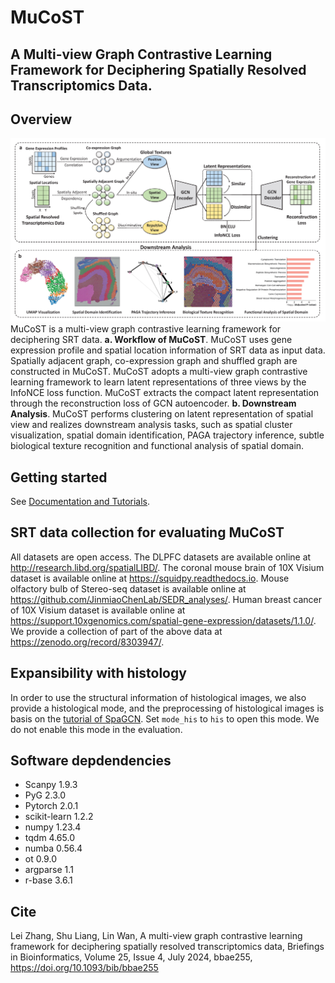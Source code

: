 # MuCoST
## A Multi-view Graph Contrastive Learning Framework for Deciphering Spatially Resolved Transcriptomics Data.

## Overview
![](https://github.com/tju-zl/MuCoST/blob/master/framework.png)
MuCoST is a multi-view graph contrastive learning framework for deciphering SRT data. **a. Workflow of MuCoST**. MuCoST uses gene expression profile and spatial location information of SRT data as input data. Spatially adjacent graph, co-expression graph and shuffled graph are constructed in MuCoST. MuCoST adopts a multi-view graph contrastive learning framework to learn latent representations of three views by the InfoNCE loss function. MuCoST extracts the compact latent representation through the reconstruction loss of GCN autoencoder. **b. Downstream Analysis**. MuCoST performs clustering on latent representation of spatial view and realizes downstream analysis tasks, such as spatial cluster visualization, spatial domain identification, PAGA trajectory inference, subtle biological texture recognition and functional analysis of spatial domain.

## Getting started
See [Documentation and Tutorials](https://github.com/tju-zl/MuCoST/blob/master/MuCoST_DLPFC%20Tutorial.ipynb).

## SRT data collection for evaluating MuCoST
All datasets are open access. The DLPFC datasets are available online at http://research.libd.org/spatialLIBD/. The coronal mouse brain of 10X Visium dataset is available online at https://squidpy.readthedocs.io. Mouse olfactory bulb of Stereo-seq dataset is available online at https://github.com/JinmiaoChenLab/SEDR_analyses/. Human breast cancer of 10X Visium dataset is available online at https://support.10xgenomics.com/spatial-gene-expression/datasets/1.1.0/. We provide a collection of part of the above data at https://zenodo.org/record/8303947/.

## Expansibility with histology
In order to use the structural information of histological images, we also provide a histological mode, and the preprocessing of histological images is basis on the [tutorial of SpaGCN](https://github.com/jianhuupenn/SpaGCN/blob/master/tutorial/tutorial.ipynb). Set `mode_his` to `his` to open this mode. We do not enable this mode in the evaluation.

## Software depdendencies
- Scanpy 1.9.3
- PyG 2.3.0
- Pytorch 2.0.1
- scikit-learn 1.2.2
- numpy 1.23.4
- tqdm 4.65.0
- numba 0.56.4
- ot 0.9.0
- argparse 1.1
- r-base 3.6.1

## Cite
Lei Zhang, Shu Liang, Lin Wan, A multi-view graph contrastive learning framework for deciphering spatially resolved transcriptomics data, Briefings in Bioinformatics, Volume 25, Issue 4, July 2024, bbae255, https://doi.org/10.1093/bib/bbae255
